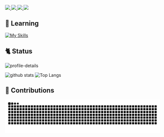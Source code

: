 <p align="left">
  <a href="https://github.com/chapchon819">
    <img height="20" src="https://komarev.com/ghpvc/?username=chapchon819" />
  </a>
  <a href="https://github.com/chapchon819">
    <img height="20" src="https://img.shields.io/github/followers/chapchon819?label=follow&logo=github&style=flat" />
  </a>
  <a href="http://qiita.com/chapchon819">
    <img height="20" src="https://qiita-badge.apiapi.app/s/chapchon819/posts.svg" />
  </a>
  <a href="http://qiita.com/chapchon819">
    <img height="20" src="https://qiita-badge.apiapi.app/s/chapchon819/contributions.svg" />
  </a>
</p>

## 📝 Learning
[![My Skills](https://skillicons.dev/icons?i=html,css,js,ruby,rails,react,docker,git,github,bootstrap,tailwind)](https://skillicons.dev)

## 🐈 Status
<p align="left">
<img alt="profile-details" height="190px" src="https://github-profile-summary-cards.vercel.app/api/cards/profile-details?username=chapchon819&theme=buefy&text_bold&border_color=#e4e2e2" />
</p>
<p align="left"> 
  <img alt="github stats" height="150px" src="https://github-readme-stats.vercel.app/api?username=chapchon819&theme=buefy&show_icons=true" />
  <img alt="Top Langs" height="150px" src="https://github-readme-stats.vercel.app/api/top-langs/?username=chapchon819&theme=buefy&layout=compact" />
</p>

## 🌱 Contributions
![](https://raw.githubusercontent.com/chapchon819/chapchon819/output/github-contribution-grid-snake.svg)
